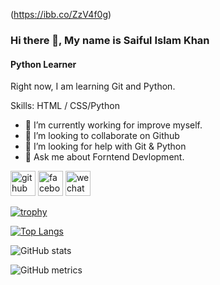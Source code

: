 (https://ibb.co/ZzV4f0g)
### Hi there 👋, My name is Saiful Islam Khan
#### Python Learner

Right now, I am learning Git and Python.

Skills:  HTML / CSS/Python

- 🔭 I’m currently working for improve myself. 
- 👯 I’m looking to collaborate on Github 
- 🤔 I’m looking for help with Git & Python 
- 💬 Ask me about Forntend Devlopment. 


[<img src='https://cdn.jsdelivr.net/npm/simple-icons@3.0.1/icons/github.svg' alt='github' height='40'>](https://github.com/Saiful-JCU)  [<img src='https://cdn.jsdelivr.net/npm/simple-icons@3.0.1/icons/facebook.svg' alt='facebook' height='40'>](https://www.facebook.com/)  [<img src='https://cdn.jsdelivr.net/npm/simple-icons@3.0.1/icons/wechat.svg' alt='wechat' height='40'>](Saiful042002)  

[![trophy](https://github-profile-trophy.vercel.app/?username=Saiful-JCU)](https://github.com/ryo-ma/github-profile-trophy)

[![Top Langs](https://github-readme-stats.vercel.app/api/top-langs/?username=Saiful-JCU)](https://github.com/anuraghazra/github-readme-stats)

![GitHub stats](https://github-readme-stats.vercel.app/api?username=Saiful-JCU&show_icons=true)  

![GitHub metrics](https://metrics.lecoq.io/Saiful-JCU)  

